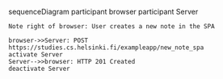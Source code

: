 sequenceDiagram
participant browser
participant Server

    Note right of browser: User creates a new note in the SPA

    browser->>Server: POST https://studies.cs.helsinki.fi/exampleapp/new_note_spa
    activate Server
    Server-->>browser: HTTP 201 Created
    deactivate Server
